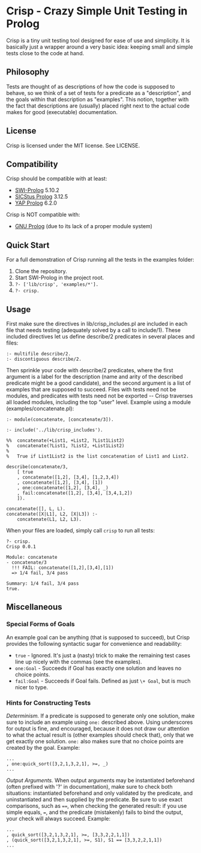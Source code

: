 # Crisp - Crazy Simple Unit Testing in Prolog

Crisp is a tiny unit testing tool designed for ease of use and simplicity. It is basically just a wrapper around a very basic idea: keeping small and simple tests close to the code at hand.

## Philosophy

Tests are thought of as descriptions of how the code is supposed to behave, so we think of a set of tests for a predicate as a "description", and the goals within that description as "examples". This notion, together with the fact that descriptions are (usually) placed right next to the actual code makes for good (executable) documentation.

## License

Crisp is licensed under the MIT license. See LICENSE.

## Compatibility

Crisp should be compatible with at least:

 * [SWI-Prolog](http://www.swi-prolog.org/) 5.10.2
 * [SICStus Prolog](http://www.sics.se/sicstus/) 3.12.5
 * [YAP Prolog](http://www.dcc.fc.up.pt/~vsc/Yap/) 6.2.0

Crisp is NOT compatible with:

 * [GNU Prolog](http://www.gprolog.org/) (due to its lack of a proper module system)

## Quick Start

For a full demonstration of Crisp running all the tests in the examples folder:

 1. Clone the repository.
 2. Start SWI-Prolog in the project root.
 3. `?- ['lib/crisp', 'examples/*'].`
 4. `?- crisp.`

## Usage

First make sure the directives in lib/crisp_includes.pl are included in each file that needs testing (adequately solved by a call to include/1). These included directives let us define describe/2 predicates in several places and files:

    :- multifile describe/2.
    :- discontiguous describe/2.

Then sprinkle your code with describe/2 predicates, where the first argument is a label for the description (name and arity of the described predicate might be a good candidate), and the second argument is a list of examples that are supposed to succeed. Files with tests need not be modules, and predicates with tests need not be exported -- Crisp traverses all loaded modules, including the top "user" level. Example using a module (examples/concatenate.pl):

    :- module(concatenate, [concatenate/3]).

    :- include('../lib/crisp_includes').

    %%  concatenate(+List1, +List2, ?List1List2)
    %   concatenate(?List1, ?List2, +List1List2)
    %
    %   True if List1List2 is the list concatenation of List1 and List2.

    describe(concatenate/3,
        [ true
        , concatenate([1,2], [3,4], [1,2,3,4])
        , concatenate([1,2], [3,4], [1])
        , one:concatenate([1,2], [3,4], _)
        , fail:concatenate([1,2], [3,4], [3,4,1,2])
        ]).

    concatenate([], L, L).
    concatenate([X|L1], L2, [X|L3]) :-
        concatenate(L1, L2, L3).

When your files are loaded, simply call `crisp` to run all tests:

    ?- crisp.
    Crisp 0.0.1

    Module: concatenate
    - concatenate/3
      !!! FAIL: concatenate([1,2],[3,4],[1])
      => 1/4 fail, 3/4 pass

    Summary: 1/4 fail, 3/4 pass
    true.

## Miscellaneous

### Special Forms of Goals

An example goal can be anything (that is supposed to succeed), but Crisp provides the following syntactic sugar for convenience and readability:

 * `true` - Ignored. It's just a (nasty) trick to make the remaining test cases line up nicely with the commas (see the examples).
 * `one:Goal` - Succeeds if Goal has exactly one solution and leaves no choice points.
 * `fail:Goal` - Succeeds if Goal fails. Defined as just `\+ Goal`, but is much nicer to type.

### Hints for Constructing Tests

_Determinism._ If a predicate is supposed to generate only one solution, make sure to include an example using `one:` described above. Using underscores for output is fine, and encouraged, because it does not draw our attention to what the actual result is (other examples should check that), only that we get exactly one solution. `one:` also makes sure that no choice points are created by the goal. Example:

    ...
    , one:quick_sort([3,2,1,3,2,1], >=, _)
    ...

_Output Arguments._ When output arguments may be instantiated beforehand (often prefixed with '?' in documentation), make sure to check both situations: instantiated beforehand and only validated by the predicate, and uninstantiated and then supplied by the predicate. Be sure to use exact comparisons, such as `==`, when checking the generated result: if you use simple equals, `=`, and the predicate (mistakenly) fails to bind the output, your check will always succeed. Example:

    ...
    , quick_sort([3,2,1,3,2,1], >=, [3,3,2,2,1,1])
    , (quick_sort([3,2,1,3,2,1], >=, S1), S1 == [3,3,2,2,1,1])
    ...

